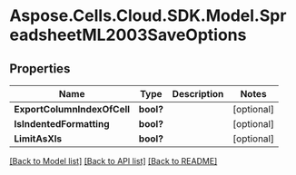 # Aspose.Cells.Cloud.SDK.Model.SpreadsheetML2003SaveOptions
## Properties

Name | Type | Description | Notes
------------ | ------------- | ------------- | -------------
**ExportColumnIndexOfCell** | **bool?** |  | [optional] 
**IsIndentedFormatting** | **bool?** |  | [optional] 
**LimitAsXls** | **bool?** |  | [optional] 

[[Back to Model list]](../README.md#documentation-for-models) [[Back to API list]](../README.md#documentation-for-api-endpoints) [[Back to README]](../README.md)

